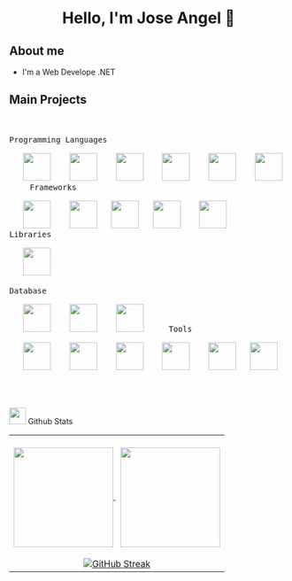 <div align="center">
<h1 align="center">Hello, I'm Jose Angel 👋</h1>
</div>

## About me
- I'm a Web Develope .NET

## Main Projects


<br><br>
<kbd>
<kbd>Programming Languages</kbd>
<br>
<br>&nbsp;&nbsp;
<img width="50px" src="https://cdn.jsdelivr.net/gh/devicons/devicon/icons/csharp/csharp-original.svg" /> &nbsp;&nbsp;
<img width="50px" src="https://cdn.jsdelivr.net/gh/devicons/devicon/icons/javascript/javascript-original.svg" /> &nbsp;&nbsp;
<img width="50px" src="https://cdn.jsdelivr.net/gh/devicons/devicon/icons/python/python-original.svg" /> &nbsp;&nbsp;
<img width="50px" src="https://www.vectorlogo.zone/logos/typescriptlang/typescriptlang-icon.svg" /> &nbsp;&nbsp;
<img width="50px" src="https://www.vectorlogo.zone/logos/w3_html5/w3_html5-icon.svg" /> &nbsp;&nbsp;
<img width="50px" src="https://www.vectorlogo.zone/logos/w3_css/w3_css-icon.svg" /> &nbsp;&nbsp;
</kbd>&nbsp;&nbsp;
<kbd>
<kbd>Frameworks</kbd>
<br>
<br>&nbsp;&nbsp;
<img width="50px" src="https://www.vectorlogo.zone/logos/dotnet/dotnet-tile.svg" /> &nbsp;&nbsp;
<img width="50px" src="https://www.vectorlogo.zone/logos/angular/angular-icon.svg" />&nbsp;&nbsp;
<img width="50px" src="https://www.vectorlogo.zone/logos/reactjs/reactjs-icon.svg" />&nbsp;&nbsp;
<img width="50px" src="https://www.vectorlogo.zone/logos/getbootstrap/getbootstrap-icon.svg" /> &nbsp;&nbsp;
<img width="50px" src="https://www.vectorlogo.zone/logos/tailwindcss/tailwindcss-icon.svg" /> &nbsp;&nbsp;
</kbd>&nbsp;&nbsp;
<kbd>
<kbd>Libraries</kbd>
<br>
<br>&nbsp;&nbsp;
<img width="50px" src="https://www.vectorlogo.zone/logos/jquery/jquery-icon.svg" /> &nbsp;&nbsp;
</kbd>&nbsp;&nbsp;
<br><br>
<kbd>
<kbd>Database</kbd>
<br>
<br>&nbsp;&nbsp;
<img width="50px" src="https://www.vectorlogo.zone/logos/mysql/mysql-icon.svg" /> &nbsp;&nbsp;
<img width="50px" src="https://www.vectorlogo.zone/logos/mongodb/mongodb-icon.svg" /> &nbsp;&nbsp;
<img width="50px" src="https://www.vectorlogo.zone/logos/postgresql/postgresql-icon.svg" /> &nbsp;&nbsp;
</kbd>&nbsp;&nbsp;
<kbd>
<kbd>Tools</kbd>
<br>
<br> &nbsp;&nbsp;
<img width="50px" src="https://www.vectorlogo.zone/logos/visualstudio_code/visualstudio_code-icon.svg" /> &nbsp;&nbsp;
<img width="50px" src="https://www.vectorlogo.zone/logos/git-scm/git-scm-icon.svg" /> &nbsp;&nbsp;
<img width="50px" src="https://www.vectorlogo.zone/logos/gitlab/gitlab-icon.svg" /> &nbsp;&nbsp;
<img width="50px" src="https://www.vectorlogo.zone/logos/jupyter/jupyter-icon.svg" /> &nbsp;&nbsp;
<img width="50px" src="https://www.vectorlogo.zone/logos/docker/docker-icon.svg" />&nbsp;&nbsp; 
<img width="50px" src="https://www.vectorlogo.zone/logos/getpostman/getpostman-icon.svg" /> &nbsp;&nbsp;
</kbd>&nbsp;&nbsp;

<br><br>
<picture> <img src = "https://github.com/7oSkaaa/7oSkaaa/blob/main/Images/Statistics.gif?raw=true" width = 30px>  </picture> Github Stats
<table align="center" width="100%">
<tr  >
<td width="100%" align="center">
<br>
<a href="https://github.com/jose-angell">
<img height="180em" align="center" src="https://github-readme-stats.vercel.app/api?username=jose-angell&theme=highcontrast&show_icons=true&count_private=true" />
</a>&nbsp;
<a href="https://github.com/jose-angell">
<img height="180em" align="center" src="https://github-readme-stats.vercel.app/api/top-langs?username=jose-angell&theme=highcontrast&layout=compact&langs_count=8&card_width=320" />
</a>
<br><br>  
<a href="https://git.io/streak-stats"><img src="https://streak-stats.demolab.com?user=jose-angell&theme=highcontrast&border_radius=5.6&mode=weekly&card_width=550&card_height=200" alt="GitHub Streak" /></a>
<br>
</td>
</tr>
</table>

